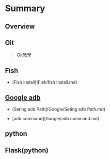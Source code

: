 # Summary

## Overview


<!-- * [My Awesome API](README.md) -->

## Git

> [Git教學](Git/Git.md) 

## Fish

* [Fish install](Fish/fish install.md)

## [Google adb](Google/README.md)

* [Seting adb Path](Google/Seting adb Path.md)

* [adb command](Google/adb command.md)

## python 



## Flask(python)